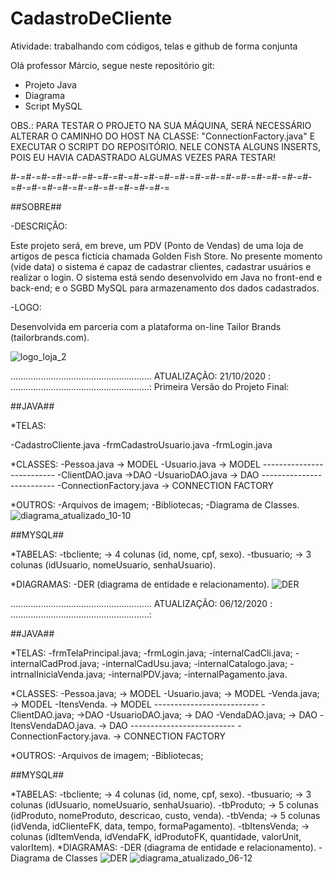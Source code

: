 # CadastroDeCliente
Atividade: trabalhando com códigos, telas e github de forma conjunta

Olá professor Márcio, segue neste repositório git:

- Projeto Java
- Diagrama
- Script MySQL

OBS.: PARA TESTAR O PROJETO NA SUA MÁQUINA, SERÁ NECESSÁRIO ALTERAR 
O CAMINHO DO HOST NA CLASSE: "ConnectionFactory.java" E EXECUTAR O SCRIPT 
DO REPOSITÓRIO. NELE CONSTA ALGUNS INSERTS, POIS EU HAVIA CADASTRADO 
ALGUMAS VEZES PARA TESTAR!

*#-=*#-=*#-=*#-=*#-=*#-=*#-=*#-=*#-=*#-=*#-=*#-=*#-=*#-=*#-=*#-=*#-=*#-=*#-=*#-=*#-=*#-=*#-=*#-=*#-=*#-=*#-=*#-=*#-=*#-=

##SOBRE##	

-DESCRIÇÃO:

Este projeto será, em breve, um PDV (Ponto de Vendas) de uma loja de artigos
de pesca fictícia chamada Golden Fish Store. No presente momento (vide data) o
sistema é capaz de cadastrar clientes, cadastrar usuários e realizar o login. O sistema
está sendo desenvolvido em Java no front-end e back-end; e o SGBD MySQL para 
armazenamento dos dados cadastrados.

-LOGO:

 Desenvolvida em parceria com a plataforma on-line Tailor Brands (tailorbrands.com).

![logo_loja_2](https://user-images.githubusercontent.com/64413261/98609816-f68c6180-22cc-11eb-9bd4-48bee6e96f7f.PNG)

........................................................
ATUALIZAÇÃO: 21/10/2020  :
.......................................................:
Primeira Versão do Projeto Final:

##JAVA##

*TELAS: 

-CadastroCliente.java
-frmCadastroUsuario.java
-frmLogin.java

*CLASSES:
				-Pessoa.java    -> MODEL
				-Usuario.java   -> MODEL
				--------------------------
				-ClientDAO.java   ->DAO
				-UsuarioDAO.java  -> DAO
				--------------------------
				-ConnectionFactory.java -> CONNECTION FACTORY

*OUTROS:
				-Arquivos de imagem;
				-Bibliotecas;
				-Diagrama de Classes.				
				![diagrama_atualizado_10-10](https://user-images.githubusercontent.com/64413261/98609590-58989700-22cc-11eb-95b9-1d753814853f.PNG)

##MYSQL##

*TABELAS:
				-tbcliente;  -> 4 colunas (id, nome, cpf, sexo).
				-tbusuario; -> 3 colunas (idUsuario, nomeUsuario, senhaUsuario).

*DIAGRAMAS:
				-DER (diagrama de entidade e relacionamento).
				![DER](https://user-images.githubusercontent.com/64413261/98609522-30109d00-22cc-11eb-8b32-386791c1b30c.PNG)	
				
........................................................
ATUALIZAÇÃO: 06/12/2020  :
.......................................................:		

##JAVA##

*TELAS: 
				-frmTelaPrincipal.java; 
				-frmLogin.java;
				-internalCadCli.java;
				-internalCadProd.java;
				-internalCadUsu.java;
				-internalCatalogo.java;
				-intrnalIniciaVenda.java;
				-internalPDV.java;
				-internalPagamento.java.

*CLASSES:
				-Pessoa.java;           -> MODEL
				-Usuario.java;         -> MODEL
				-Venda.java;           -> MODEL
				-ItensVenda.           -> MODEL
				--------------------------
				-ClientDAO.java;     ->DAO
				-UsuarioDAO.java;    -> DAO
				-VendaDAO.java;      -> DAO
				-ItensVendaDAO.java. -> DAO
				--------------------------
				-ConnectionFactory.java. -> CONNECTION FACTORY

*OUTROS:
				-Arquivos de imagem;
				-Bibliotecas;

##MYSQL##

*TABELAS:
				-tbcliente;  -> 4 colunas (id, nome, cpf, sexo).
				-tbusuario; -> 3 colunas (idUsuario, nomeUsuario, senhaUsuario).
				-tbProduto; -> 5 colunas (idProduto, nomeProduto, descricao, custo, venda).
				-tbVenda;  -> 5 colunas (idVenda, idClienteFK, data, tempo, formaPagamento).
				-tbItensVenda; -> colunas (idItemVenda, idVendaFK, idProdutoFK, quantidade, valorUnit, valorItem).
*DIAGRAMAS:
				-DER (diagrama de entidade e relacionamento).
				-Diagrama de Classes
				![DER](https://user-images.githubusercontent.com/64413261/98609522-30109d00-22cc-11eb-8b32-386791c1b30c.PNG)
				![diagrama_atualizado_06-12](https://embed.creately.com/HaZkRuoOyOV?type=svg)

